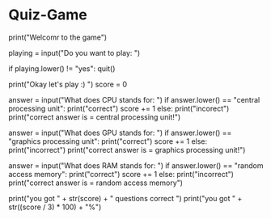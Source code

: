 # Quiz-Game

print("Welcomr to the game")

playing = input("Do you want to play: ")

if playing.lower() != "yes":
    quit()

print("Okay let's play :) ")
score = 0

answer = input("What does CPU stands for: ")
if answer.lower() == "central processing unit":
    print("correct")
    score += 1
else:
    print("incorect")
    print("correct answer is = central processing unit!")

answer = input("What does GPU stands for: ")
if answer.lower() == "graphics processing unit":
    print("correct")
    score += 1
else:
    print("incorrect")
    print("correct answer is = graphics processing unit!")

answer = input("What does RAM stands for: ")
if answer.lower() == "random access memory":
    print("correct")
    score += 1
else:
    print("incorrect")
    print("correct answer is = random access memory")

print("you got " + str(score) + " questions correct ")
print("you got " + str((score / 3) * 100) + "%")
